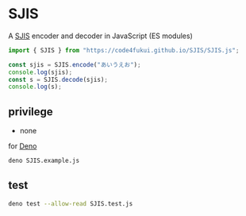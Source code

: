 # SJIS

A [SJIS](https://ja.wikipedia.org/wiki/Shift_JIS) encoder and decoder in JavaScript (ES modules)

```js
import { SJIS } from "https://code4fukui.github.io/SJIS/SJIS.js";

const sjis = SJIS.encode("あいうえお");
console.log(sjis);
const s = SJIS.decode(sjis);
console.log(s);
```

## privilege

- none

for [Deno](https://deno.com/)
```sh
deno SJIS.example.js
```

## test

```sh
deno test --allow-read SJIS.test.js
```
